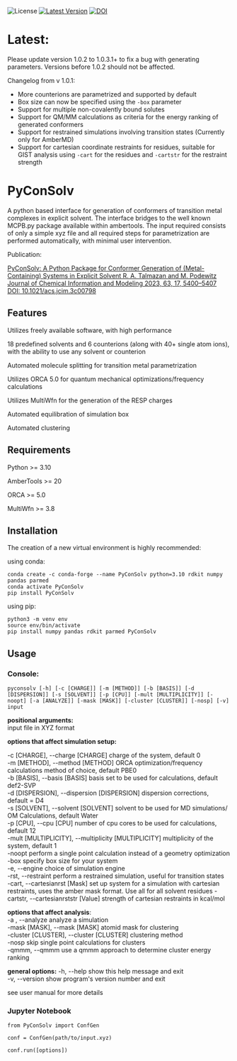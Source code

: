 ![License](https://img.shields.io/badge/license-GPL3-blue)
[![Latest Version](https://img.shields.io/badge/release-v.1.0.6.3.1-red)](https://pypi.org/project/PyConSolv/1.0.6.2/)
[![DOI](https://img.shields.io/badge/DOI-10.1021%2Facs.jcim.3c00798-blue)](https://pubs.acs.org/doi/full/10.1021/acs.jcim.3c00798)

# Latest:
Please update version 1.0.2 to 1.0.3.1+ to fix a bug with generating parameters. Versions before 1.0.2 should not be affected.

Changelog from v 1.0.1:

- More counterions are parametrized and supported by default
- Box size can now be specified using the `-box` parameter
- Support for multiple non-covalently bound solutes
- Support for QM/MM calculations as criteria for the energy ranking of generated conformers
- Support for restrained simulations involving transition states (Currently only for AmberMD)
- Support for cartesian coordinate restraints for residues, suitable for GIST analysis using `-cart` for the residues and `-cartstr` for the restraint strength

# PyConSolv

A python based interface for generation of conformers of transition metal complexes in explicit solvent.
The interface bridges to the well known MCPB.py package available within ambertools. The input required 
consists of only a simple xyz file and all required steps for parametrization are performed automatically,
with minimal user intervention.

Publication:

[PyConSolv: A Python Package for Conformer Generation of (Metal-Containing) Systems in Explicit Solvent
R. A. Talmazan and M. Podewitz
Journal of Chemical Information and Modeling 2023, 63, 17, 5400–5407
DOI: 10.1021/acs.jcim.3c00798](https://pubs.acs.org/doi/full/10.1021/acs.jcim.3c00798)



## Features
Utilizes freely available software, with high performance

18 predefined solvents and 6 counterions (along with 40+ single atom ions), with the ability to use any solvent or counterion

Automated molecule splitting for transition metal parametrization

Utilizes ORCA 5.0 for quantum mechanical optimizations/frequency calculations

Utilizes MultiWfn for the generation of the RESP charges

Automated equilibration of simulation box

Automated clustering


## Requirements

Python >= 3.10

AmberTools >= 20

ORCA >= 5.0

MultiWfn >= 3.8

## Installation

The creation of a new virtual environment is highly recommended:

using conda:
```
conda create -c conda-forge --name PyConSolv python=3.10 rdkit numpy pandas parmed
conda activate PyConSolv
pip install PyConSolv
```

using pip:
```
python3 -m venv env
source env/bin/activate
pip install numpy pandas rdkit parmed PyConSolv
```

## Usage

### Console:
```
pyconsolv [-h] [-c [CHARGE]] [-m [METHOD]] [-b [BASIS]] [-d [DISPERSION]] [-s [SOLVENT]] [-p [CPU]] [-mult [MULTIPLICITY]] [-noopt] [-a [ANALYZE]] [-mask [MASK]] [-cluster [CLUSTER]] [-nosp] [-v] input
```

**positional arguments:**  
input file in XYZ format

**options that affect simulation setup:**  
 
  -c [CHARGE], --charge [CHARGE] charge of the system, default 0  
  -m [METHOD], --method [METHOD] ORCA optimization/frequency calculations method of choice, default PBE0  
  -b [BASIS], --basis [BASIS] basis set to be used for calculations, default def2-SVP  
  -d [DISPERSION], --dispersion [DISPERSION] dispersion corrections, default = D4  
  -s [SOLVENT], --solvent [SOLVENT] solvent to be used for MD simulations/ OM Calculations, default Water  
  -p [CPU], --cpu [CPU] number of cpu cores to be used for calculations, default 12  
  -mult [MULTIPLICITY], --multiplicity [MULTIPLICITY] multiplicity of the system, default 1   
  -noopt perform a single point calculation instead of a geometry optimization  
  -box specify box size for your system  
  -e, --engine         choice of simulation engine  
  -rst, --restraint perform a restrained simulation, useful for transition states  
  -cart, --cartesianrst [Mask] set up system for a simulation with cartesian restraints, uses the amber mask format. Use all for all solvent residues
  -cartstr, --cartesianrststr [Value] strength of cartesian restraints in kcal/mol

**options that affect analysis**:   
  -a , --analyze analyze a simulation  
  -mask [MASK], --mask [MASK] atomid mask for clustering  
  -cluster [CLUSTER], --cluster [CLUSTER] clustering method  
  -nosp skip single point calculations for clusters  
  -qmmm, --qmmm use a qmmm approach to determine cluster energy ranking


**general options:**
  -h, --help            show this help message and exit  
  -v, --version         show program's version number and exit  


see user manual for more details


### Jupyter Notebook

```
from PyConSolv import ConfGen

conf = ConfGen(path/to/input.xyz)

conf.run([options])
```



